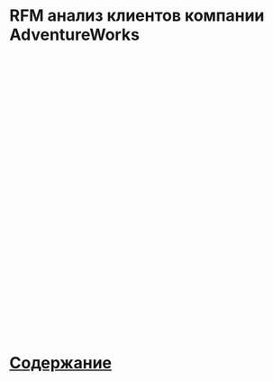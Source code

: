# RFM анализ клиентов компании AdventureWorks <br/><br/><br/><br/><br/><br/><br/><br/><br/><br/><br/><br/><br/><br/><br/><br/>         
# [Содержание](https://github.com/Mikhail-865/AdventureWorks/#rfm-анализ-клиентов-компании-adventureworks-)
